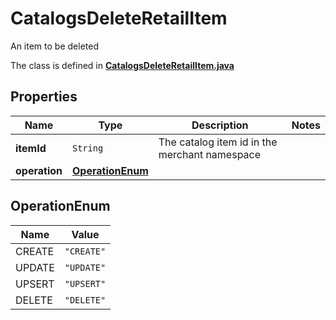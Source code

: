 

# CatalogsDeleteRetailItem

An item to be deleted

The class is defined in **[CatalogsDeleteRetailItem.java](../../src/main/java/org/openapitools/model/CatalogsDeleteRetailItem.java)**

## Properties

Name | Type | Description | Notes
------------ | ------------- | ------------- | -------------
**itemId** | `String` | The catalog item id in the merchant namespace | 
**operation** | [**OperationEnum**](#OperationEnum) |  | 


## OperationEnum

Name | Value
---- | -----
CREATE | `"CREATE"`
UPDATE | `"UPDATE"`
UPSERT | `"UPSERT"`
DELETE | `"DELETE"`


